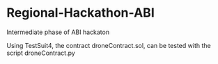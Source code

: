 # Regional-Hackathon-ABI
Intermediate phase of ABI hackaton

Using TestSuit4, the contract droneContract.sol, can be tested with the script droneContract.py
